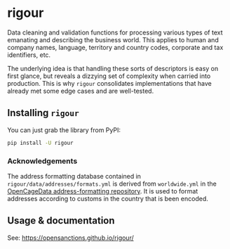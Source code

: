 # rigour

Data cleaning and validation functions for processing various types of text emanating and describing the business world. This applies to human and company names, language, territory
and country codes, corporate and tax identifiers, etc.

The underlying idea is that handling these sorts of descriptors is easy on first glance, but reveals a dizzying set of complexity when carried into production. This is why `rigour` consolidates implementations that have already met some edge cases and are well-tested.

## Installing `rigour`

You can just grab the library from PyPI:

```bash
pip install -U rigour
```

### Acknowledgements

The address formatting database contained in `rigour/data/addresses/formats.yml` is derived from `worldwide.yml` in the [OpenCageData address-formatting repository](https://github.com/OpenCageData/address-formatting). It is used to format addresses according to customs in the country that is been encoded.

## Usage & documentation 

See: https://opensanctions.github.io/rigour/


